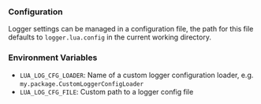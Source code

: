 ### Configuration

Logger settings can be managed in a configuration file, the path for this file defaults to `logger.lua.config` in the current working directory.

### Environment Variables

- `LUA_LOG_CFG_LOADER`: Name of a custom logger configuration loader, e.g. `my.package.CustomLoggerConfigLoader`
- `LUA_LOG_CFG_FILE`: Custom path to a logger config file 

